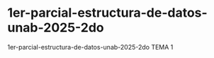 # 1er-parcial-estructura-de-datos-unab-2025-2do
1er-parcial-estructura-de-datos-unab-2025-2do
TEMA 1
